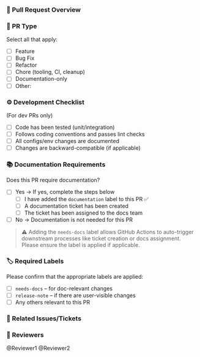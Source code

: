 ### 📌 Pull Request Overview

<!-- Describe the change you're making. Include any context or screenshots if needed. -->

### 📝 PR Type

Select all that apply:

- [ ] Feature
- [ ] Bug Fix
- [ ] Refactor
- [ ] Chore (tooling, CI, cleanup)
- [ ] Documentation-only
- [ ] Other: <!-- Please describe -->

### ⚙️ Development Checklist

(For dev PRs only)

- [ ] Code has been tested (unit/integration)
- [ ] Follows coding conventions and passes lint checks
- [ ] All configs/env changes are documented
- [ ] Changes are backward-compatible (if applicable)

### 📚 Documentation Requirements

Does this PR require documentation?

- [ ] Yes → If yes, complete the steps below
  - [ ] I have added the `documentation` label to this PR ✅
  - [ ] A documentation ticket has been created
  - [ ] The ticket has been assigned to the docs team
- [ ] No → Documentation is not needed for this PR

> ⚠️ Adding the `needs-docs` label allows GitHub Actions to auto-trigger downstream processes like ticket creation or docs assignment. Please ensure the label is applied if applicable.

### 🏷 Required Labels

Please confirm that the appropriate labels are applied:

- [ ] `needs-docs` – for doc-relevant changes
- [ ] `release-note` – if there are user-visible changes
- [ ] Any others relevant to this PR

### 🔗 Related Issues/Tickets

<!-- Link any Jira/GitHub/Asana/Linear tickets here -->

### 👥 Reviewers

<!-- Mention team members for review -->
@Reviewer1 @Reviewer2
